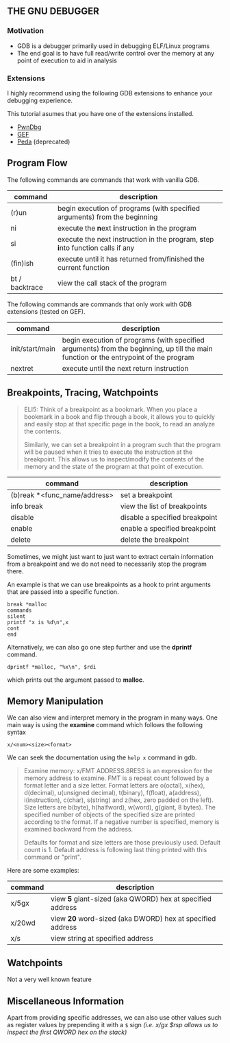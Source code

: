 ## THE GNU DEBUGGER

### Motivation

- GDB is a debugger primarily used in debugging ELF/Linux programs
- The end goal is to have full read/write control over the memory at any point of execution to aid in analysis

### Extensions

I highly recommend using the following GDB extensions to enhance your debugging experience.

This tutorial asumes that you have one of the extensions installed.

- [PwnDbg](https://github.com/pwndbg/pwndbg)
- [GEF](https://github.com/bata24/gef)
- [Peda](https://github.com/longld/peda) (deprecated)

## Program Flow

The following commands are commands that work with vanilla GDB.

| command | description |
| --- | --- |
| (r)un <args> | begin execution of programs (with specified arguments) from the beginning |
| ni | execute the **n**ext **i**nstruction in the program |
| si | execute the next instruction in the program, **s**tep **i**nto function calls if any |
| (fin)ish | execute until it has returned from/finished the current function |
| bt / backtrace | view the call stack of the program |


The following commands are commands that only work with GDB extensions (tested on GEF).

| command | description |
| --- | --- |
| init/start/main <args> | begin execution of programs (with specified arguments) from the beginning, up till the main function or the entrypoint of the program |
| nextret | execute until the next return instruction |


## Breakpoints, Tracing, Watchpoints

> ELI5: Think of a breakpoint as a bookmark. When you place a bookmark in a book and flip through a book, it allows you to quickly and easily stop at that specific page in the book, to read an analyze the contents. 
>
> Similarly, we can set a breakpoint in a program such that the program will be paused when it tries to execute the instruction at the breakpoint. This allows us to inspect/modify the contents of the memory and the state of the program at that point of execution.

| command | description |
| --- | --- |
| (b)reak *<func_name/address> | set a breakpoint  |
| info break | view the list of breakpoints |
| disable <breakpoint number> | disable a specified breakpoint |
| enable <breakpoint number> | enable a specified breakpoint |
| delete <breakpoint number> | delete the breakpoint |

Sometimes, we might just want to just want to extract certain information from a breakpoint and we do not need to necessarily stop the program there.

An example is that we can use breakpoints as a hook to print arguments that are passed into a specific function.

```
break *malloc
commands
silent
printf "x is %d\n",x
cont
end
```

Alternatively, we can also go one step further and use the **dprintf** command.

```
dprintf *malloc, "%x\n", $rdi
```

which prints out the argument passed to **malloc**.

## Memory Manipulation

We can also view and interpret memory in the program in many ways. One main way is using the **examine** command which follows the following syntax

`x/<num><size><format>`

We can seek the documentation using the `help x` command in gdb.

> Examine memory: x/FMT ADDRESS.8RESS is an expression for the memory address to examine.
> FMT is a repeat count followed by a format letter and a size letter.
> Format letters are o(octal), x(hex), d(decimal), u(unsigned decimal),
>   t(binary), f(float), a(address), i(instruction), c(char), s(string)
>   and z(hex, zero padded on the left).
> Size letters are b(byte), h(halfword), w(word), g(giant, 8 bytes).
> The specified number of objects of the specified size are printed
> according to the format.  If a negative number is specified, memory is
> examined backward from the address.
> 
> Defaults for format and size letters are those previously used.
> Default count is 1.  Default address is following last thing printed
> with this command or "print".

Here are some examples:

| command | description |
| --- | --- |
| x/5gx <address> | view **5** giant-sized (aka QWORD) hex at specified address |
| x/20wd <address> | view **20** word-sized (aka DWORD) hex at specified address |
| x/s <address> | view string at specified address |

## Watchpoints

Not a very well known feature 

## Miscellaneous Information

Apart from providing specific addresses, we can also use other values such as register values by prepending it with a `$` sign _(i.e. x/gx $rsp allows us to inspect the first QWORD hex on the stack)_
